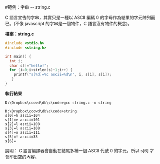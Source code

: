 #範例：字串 -- string.c

C 語言宣告的字串，其實只是一種以 ASCII 編碼 0 的字母作為結果的字元陣列而已。(不像 javascript 的字串是一個物件，C 語言沒有物件的概念)。

**檔案：string.c**

```c
#include <stdio.h>
#include <string.h>

int main() {
  int i;
  char s[]="hello!"; 
  for (i=0;i<strlen(s)+1;i++) {
    printf("s[%d]=%c ascii=%d\n", i, s[i], s[i]);
   }
}
```

**執行結果**

    D:\Dropbox\cccwd\db\c\code>gcc string.c -o string

    D:\Dropbox\cccwd\db\c\code>string
    s[0]=h ascii=104
    s[1]=e ascii=101
    s[2]=l ascii=108
    s[3]=l ascii=108
    s[4]=o ascii=111
    s[5]=! ascii=33
    s[6]=
說明： C 語言編譯器會自動在結尾多補一個 ASCII 代號 0 的字元，所以 s[6] 才會印出空的內容。